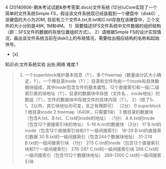 4
(20140606-期末考试试题&参考答案.docx)文件系统
(12分)uCore实现了一个简单的文件系统Simple FS，假设该文件系统现已经装载到一个硬盘中（disk0）, 该硬盘的大小为20M,
目前有三个文件A.txt,B.txt和C.txt存放在该硬盘中，三个文件的大小分别是48K, 1M和4M。
1）简要描述SFS文件系统中文件数据的组织结构（即：SFS文件的数据的存放位置组织方式）。
2）请根据Simple FS的设计实现情况，画出该文件系统当前在disk0上的布局情况，需要给出相应结构的名称和起始块号。  
- [x]

知识点:文件系统实验
出处:网络
难度:1
> 1) 一个superblock维护基本信息（1'），多个freemap（数量由分区大小确定，1'），一个根目录inode（1'）；
> 目录和文件均由一个inode和具体数据块组成，其中inode包含文件的基本属性、12个直接索引和一级/二级索引表的块地址（1'），目录的数据块中存放（文件名
> 、inode地址）的数组（1'），文件的数据块中存放文件的具体内容（1'）。
> 2）（除了0、1、2以外，其它块地址均可变，言之有理即可）
> （2分）
> 0 superblock
> 1 根目录inode
> 2 freemap（640K，只需要1块）
> 3 根目录的数据块（包含A.txt、B.txt、C.txt的inode的地址）
> （1分）
> 4 A.txt的inode（包含12个直接索引块的地址）
> 5-16 A.txt的数据块
> （2分）
> 17 B.txt的inode（包含12个直接索引块和1个一级间接索引）
> 18-29 B.txt的直接索引数据
> 30 B.txt的一级间接索引（包含244个数据块地址）
> 31-274 B.txt的一级间接索引块
> （1分）
> 275 C.txt的inode（包含12个直接索引块和1个一级间接索引）
> 276-287 C.txt的一级间接索引块
> 288 C.txt的一级间接索引（包含1012个数据块地址）
> 289-1300 C.txt的一级间接索引块

